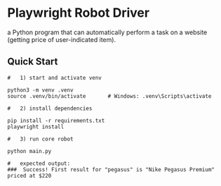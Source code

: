 # Playwright Robot Driver

a Python program that can automatically perform a task on a website (getting price of user-indicated item).

## Quick Start

```
#   1) start and activate venv

python3 -m venv .venv
source .venv/bin/activate       # Windows: .venv\Scripts\activate

#   2) install dependencies

pip install -r requirements.txt
playwright install

#   3) run core robot

python main.py

#   expected output:
###  Success! First result for "pegasus" is "Nike Pegasus Premium" priced at $220
```

